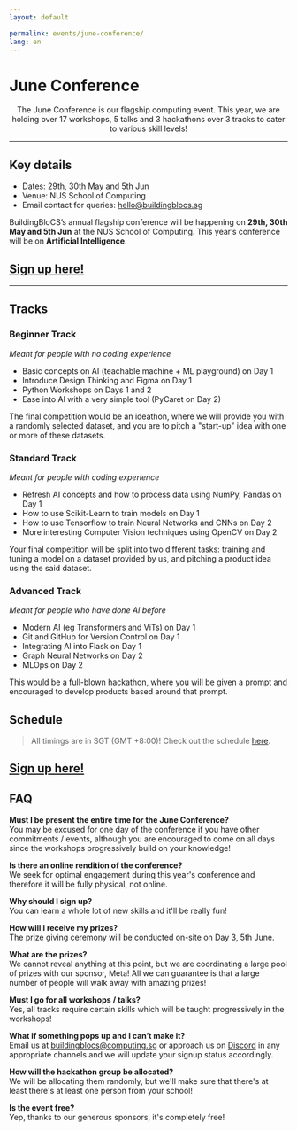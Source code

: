 ```yaml
---
layout: default

permalink: events/june-conference/
lang: en
---
```


# June Conference

<p style="text-align: center">The June Conference is our flagship computing event. This year, we are holding over 17 workshops, 5 talks and 3 hackathons over 3 tracks to cater to various skill levels!</p>

---
## Key details
- Dates: 29th, 30th May and 5th Jun
- Venue: NUS School of Computing
- Email contact for queries: <hello@buildingblocs.sg>

BuildingBloCS’s annual flagship conference will be happening on **29th, 30th May and 5th Jun** at the NUS School of Computing. This year’s conference will be on **Artificial Intelligence**. 
## <a class="btn" href="https://go.buildingblocs.sg/june"> Sign up here! </a> 
---

## Tracks
### Beginner Track
_Meant for people with no coding experience_
- Basic concepts on AI (teachable machine + ML playground) on Day 1
- Introduce Design Thinking and Figma on Day 1
- Python Workshops on Days 1 and 2
- Ease into AI with a very simple tool (PyCaret on Day 2)

The final competition would be an ideathon, where we will provide you with a randomly selected dataset, and you are to pitch a "start-up" idea with one or more of these datasets.

### Standard Track
_Meant for people with coding experience_
- Refresh AI concepts and how to process data using NumPy, Pandas on Day 1
- How to use Scikit-Learn to train models on Day 1
- How to use Tensorflow to train Neural Networks and CNNs on Day 2
- More interesting Computer Vision techniques using OpenCV on Day 2

Your final competition will be split into two different tasks: training and tuning a model on a dataset provided by us, and pitching a product idea using the said dataset.

### Advanced Track
_Meant for people who have done AI before_
- Modern AI (eg Transformers and ViTs) on Day 1
- Git and GitHub for Version Control on Day 1
- Integrating AI into Flask on Day 1
- Graph Neural Networks on Day 2
- MLOps on Day 2

This would be a full-blown hackathon, where you will be given a prompt and encouraged to develop products based around that prompt.

## Schedule
> All timings are in SGT (GMT +8:00)!
Check out the schedule <a href="https://docs.google.com/spreadsheets/d/e/2PACX-1vSWj7F_US-g7GEK8dnUXNr1wjEbrX534OzKxjAlvFAhP3VTv-sCfQEp82MdDpxfgSyAHILUJ6r3dPZ4/pubhtml?widget=true&amp;headers=false">here</a>.

## <a class="btn" href="https://go.buildingblocs.sg/june"> Sign up here! </a> 

## FAQ
<strong>Must I be present the entire time for the June Conference?</strong>
<br>You may be excused for one day of the conference if you have other commitments / events, although you are encouraged to come on all days since the workshops progressively build on your knowledge!

<strong>Is there an online rendition of the conference?</strong>
<br>We seek for optimal engagement during this year's conference and therefore it will be fully physical, not online.

<strong>Why should I sign up?</strong>
<br>You can learn a whole lot of new skills and it'll be really fun!

<strong>How will I receive my prizes?</strong>
<br>The prize giving ceremony will be conducted on-site on Day 3, 5th June.

<strong>What are the prizes?</strong>
<br>We cannot reveal anything at this point, but we are coordinating a large pool of prizes with our sponsor, Meta! All we can guarantee is that a large number of people will walk away with amazing prizes!

<strong>Must I go for all workshops / talks?</strong>
<br>Yes, all tracks require certain skills which will be taught progressively in the workshops! 

<strong>What if something pops up and I can’t make it?</strong>
<br>Email us at <a href="mailto:buildingblocs@computing.sg">buildingblocs@computing.sg</a> or approach us on <a href="https://discord.gg/VSHyrbsJFs">Discord</a> in any appropriate channels and we will update your signup status accordingly.

<strong>How will the hackathon group be allocated?</strong>
<br>We will be allocating them randomly, but we'll make sure that there's at least there's at least one person from your school!

<strong>Is the event free?</strong>
<br>Yep, thanks to our generous sponsors, it's completely free!
